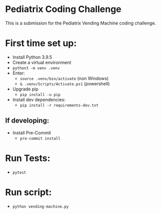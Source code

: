 # Pediatrix Coding Challenge

This is a submission for the Pediatrix Vending Machine coding challenge.

# First time set up:

* Install Python 3.9.5
* Create a virtual environment
 * `python3 -m venv .venv`
 * Enter:
   * `source .venv/bin/activate` (non Windows)
   * `& .venv/Scripts/Activate.ps1` (powershell)
 * Upgrade pip
   * `pip install -u pip`
* Install dev dependencies:
  * `pip install -r requirements-dev.txt`

## If developing:
* Install Pre-Commit
  * `pre-commit install`

# Run Tests:

* `pytest`


# Run script:

* `python vending-machine.py`
